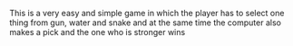 This is a very easy and simple game in which the player has to select one thing from gun, water and snake and at the same time the computer also makes a pick and the one who is stronger wins
